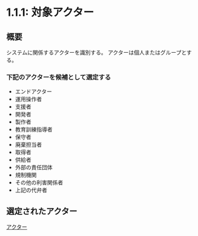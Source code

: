 # 1.1.1: 対象アクター

## 概要

システムに関係するアクターを識別する。
アクターは個人またはグループとする。

### 下記のアクターを候補として選定する

- エンドアクター
- 運用操作者
- 支援者
- 開発者
- 製作者
- 教育訓練指導者
- 保守者
- 廃棄担当者
- 取得者
- 供給者
- 外部の責任団体
- 規制機関
- その他の利害関係者
- 上記の代弁者

## 選定されたアクター

[アクター](../../A.定義要素/アクター.yaml)
